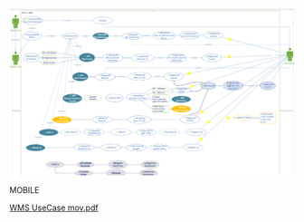 
![image.png](/.attachments/image-fde2ab1f-33d9-4374-a65f-23f9abbda07f.png)


MOBILE

[WMS UseCase mov.pdf](/.attachments/WMS%20UseCase%20mov-eec8e1a7-ed9f-4c9a-9a5d-c9fa9349932b.pdf)